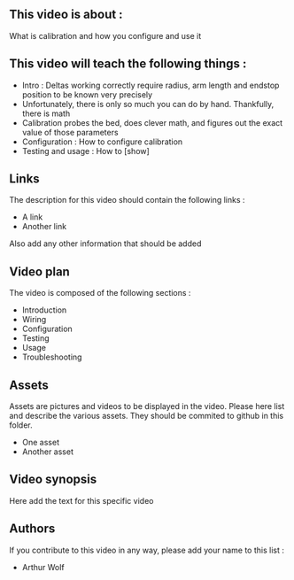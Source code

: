## This video is about : 

What is calibration and how you configure and use it

## This video will teach the following things : 

* Intro : Deltas working correctly require radius, arm length and endstop position to be known very precisely
* Unfortunately, there is only so much you can do by hand. Thankfully, there is math
* Calibration probes the bed, does clever math, and figures out the exact value of those parameters
* Configuration : How to configure calibration
* Testing and usage : How to [show]

## Links 

The description for this video should contain the following links : 

* A link
* Another link

Also add any other information that should be added

## Video plan

The video is composed of the following sections : 

* Introduction
* Wiring
* Configuration
* Testing
* Usage
* Troubleshooting

## Assets

Assets are pictures and videos to be displayed in the video.
Please here list and describe the various assets. They should be commited to github in this folder.

* One asset
* Another asset

## Video synopsis

Here add the text for this specific video

## Authors

If you contribute to this video in any way, please add your name to this list : 

* Arthur Wolf

